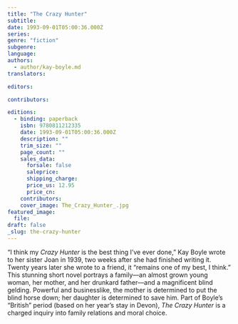 ```yaml
---
title: "The Crazy Hunter"
subtitle:
date: 1993-09-01T05:00:36.000Z
series:
genre: "fiction"
subgenre:
language:
authors:
  - author/kay-boyle.md
translators:

editors:

contributors:

editions:
  - binding: paperback
    isbn: 9780811212335
    date: 1993-09-01T05:00:36.000Z
    description: ""
    trim_size: ""
    page_count: ""
    sales_data:
      forsale: false
      saleprice:
      shipping_charge:
      price_us: 12.95
      price_cn:
    contributors:
    cover_image: The_Crazy_Hunter_.jpg
featured_image:
  file:
draft: false
_slug: the-crazy-hunter
---
```


“I think my _Crazy Hunter_ is the best thing I’ve ever done,” Kay Boyle wrote to her sister Joan in 1939, two weeks after she had finished writing it. Twenty years later she wrote to a friend, it “remains one of my best, I think.” This stunning short novel portrays a family––an almost grown young woman, her mother, and her drunkard father––and a magnificent blind gelding. Powerful and businesslike, the mother is determined to put the blind horse down; her daughter is determined to save him. Part of Boyle’s “British” period (based on her year’s stay in Devon), _The Crazy Hunter_ is a charged inquiry into family relations and moral choice.

